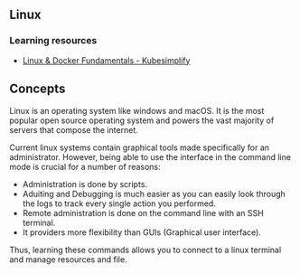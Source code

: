 ## Linux

### Learning resources

- [Linux & Docker Fundamentals - Kubesimplify](https://www.youtube.com/live/EUu1E_YKGTw?feature=share)

## Concepts
Linux is an operating system like windows and macOS. It is the most popular open source operating system and powers the vast majority of servers that compose the internet. 

Current linux systems contain graphical tools made specifically for an administrator. However, being able to use the interface in the command line mode is crucial for a number of reasons:

* Administration is done by scripts. 
* Aduiting and Debugging is much easier as you can easily look through the logs to track every single action you performed. 
* Remote administration is done on the command line with an SSH terminal.
* It providers more flexibility than GUIs (Graphical user interface).

Thus, learning these commands allows you to connect to a linux terminal and manage resources and file.

